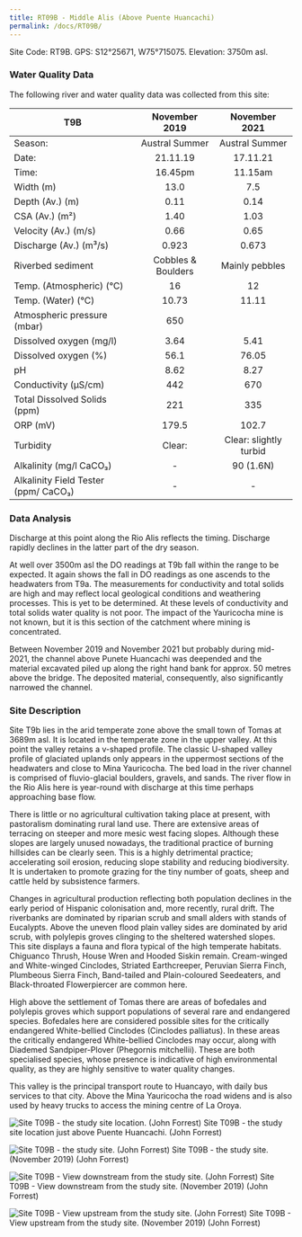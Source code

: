 ```yaml
---
title: RT09B - Middle Alis (Above Puente Huancachi)
permalink: /docs/RT09B/
---
```


Site Code: RT9B.  GPS: S12°25671, W75°715075. Elevation:
3750m asl.

### Water Quality Data

The following river and water quality data was collected from this site:

|     T9B                                     |        November 2019      |          November 2021        |
|---------------------------------------------|:-------------------------:|:-----------------------------:|
|     Season:                                 |       Austral Summer      |         Austral Summer        |
|     Date:                                   |          21.11.19         |            17.11.21           |
|     Time:                                   |           16.45pm         |             11.15am           |
|     Width (m)                               |            13.0           |               7.5             |
|     Depth (Av.) (m)                         |            0.11           |              0.14             |
|     CSA (Av.) (m²)                          |            1.40           |              1.03             |
|     Velocity (Av.) (m/s)                    |            0.66           |              0.65             |
|     Discharge (Av.) (m³/s)                  |            0.923          |              0.673            |
|     Riverbed sediment                       |     Cobbles & Boulders    |         Mainly pebbles        |
|     Temp. (Atmospheric) (°C)                |             16            |               12              |
|     Temp. (Water) (°C)                      |            10.73          |              11.11            |
|     Atmospheric pressure (mbar)             |             650           |                               |
|     Dissolved oxygen (mg/l)                 |            3.64           |              5.41             |
|     Dissolved oxygen (%)                    |            56.1           |              76.05            |
|     pH                                      |            8.62           |              8.27             |
|     Conductivity (µS/cm)                    |             442           |               670             |
|     Total Dissolved Solids (ppm)            |             221           |               335             |
|     ORP (mV)                                |            179.5          |              102.7            |
|     Turbidity                               |           Clear:          |     Clear: slightly turbid    |
|     Alkalinity (mg/l CaCO₃)                 |              -            |            90 (1.6N)          |
|     Alkalinity Field Tester (ppm/ CaCO₃)    |              -            |                -              |

### Data Analysis
Discharge at this point along the Rio Alis reflects the timing. Discharge rapidly declines in the latter part of the dry season.         

At well over 3500m asl the DO readings at T9b fall within the range to be expected. It again shows the fall in DO readings as one ascends to the headwaters from T9a. The measurements for conductivity and total solids are high and may reflect local geological conditions and weathering processes. This is yet to be determined. At these levels of conductivity and total solids water quality is not poor. The impact of the Yauricocha mine is not known, but it is this section of the catchment where mining is concentrated.  

Between November 2019 and November 2021 but probably during mid-2021, the channel above Punete Huancachi was deepended and the material excavated piled up along the right hand bank for approx. 50 metres above the bridge. The deposited material, consequently, also significantly narrowed the channel.


### Site Description
Site T9b lies in the arid temperate zone above the small town of Tomas at 3689m asl. It is located in the temperate zone in the upper valley. At this point the valley retains a v-shaped profile. The classic U-shaped valley profile of glaciated uplands only appears in the uppermost sections of the headwaters and close to Mina Yauricocha. The bed load in the river channel is comprised of fluvio-glacial boulders, gravels, and sands. The river flow in the Rio Alis here is year-round with discharge at this time perhaps approaching base flow. 

There is little or no agricultural cultivation taking place at present, with pastoralism dominating rural land use. There are extensive areas of terracing on steeper and more mesic west facing slopes. Although these slopes are largely unused nowadays, the traditional practice of burning hillsides can be clearly seen. This is a highly detrimental practice; accelerating soil erosion, reducing slope stability and reducing biodiversity. It is undertaken to promote grazing for the tiny number of goats, sheep and cattle held by subsistence farmers.

Changes in agricultural production reflecting both population declines in the early period of Hispanic colonisation and, more recently, rural drift. The riverbanks are dominated by riparian scrub and small alders with stands of Eucalypts. Above the uneven flood plain valley sides are dominated by arid scrub, with polylepis groves clinging to the sheltered watershed slopes. This site displays a fauna and flora typical of the high temperate habitats. Chiguanco Thrush, House Wren and Hooded Siskin remain. Cream-winged and White-winged Cinclodes, Striated Earthcreeper, Peruvian Sierra Finch, Plumbeous Sierra Finch, Band-tailed and Plain-coloured Seedeaters, and Black-throated Flowerpiercer are common here.    

High above the settlement of Tomas there are areas of bofedales and polylepis groves which support populations of several rare and endangered species. Bofedales here are considered possible sites for the critically endangered White-bellied Cinclodes (Cinclodes palliatus). In these areas the critically endangered White-bellied Cinclodes may occur, along with Diademed Sandpiper-Plover (Phegornis mitchellii). These are both specialised species, whose presence is indicative of high environmental quality, as they are highly sensitive to water quality changes.

This valley is the principal transport route to Huancayo, with daily bus services to that city. Above the Mina Yauricocha the road widens and is also used by heavy trucks to access the mining centre of La Oroya. 


![Site T09B - the study site location. (John Forrest)](/assets/SiteDescriptions/T9/RT9BMiddleAlisvalley.jpg)
Site T09B - the study site location just above Puente Huancachi. (John Forrest)


![Site T09B - the study site. (John Forrest)](/assets/SiteDescriptions/T9/T9BStudysite.JPG)
Site T09B - the study site. (November 2019) (John Forrest)


![Site T09B - View downstream from the study site. (John Forrest)](/assets/SiteDescriptions/T9/T9BViewdownstream.JPG)
Site T09B - View downstream from the study site. (November 2019) (John Forrest)


![Site T09B - View upstream from the study site. (John Forrest)](/assets/SiteDescriptions/T9/T9BViewupstream.JPG)
Site T09B - View upstream from the study site. (November 2019) (John Forrest)

